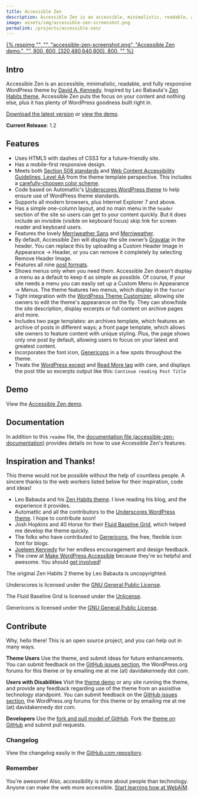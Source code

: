 ```yaml
---
title: Accessible Zen
description: Accessible Zen is an accessible, minimalistic, readable, and fully responsive WordPress theme by [David A. Kennedy.
image: assets/img/accessible-zen-screenshot.png
permalink: /projects/accessible-zen/
---
```


<a class="image-link" href="http://accessiblezen.davidakennedy.com">
  {% respimg "", "", "accessible-zen-screenshot.png", "Accessible Zen demo.", "", 800, 600, [320,480,640,800], 800, "" %}
</a>

## Intro

Accessible Zen is an accessible, minimalistic, readable, and fully responsive WordPress theme by [David A. Kennedy](http://davidakennedy.com). Inspired by Leo Babauta's [Zen Habits theme](http://zenhabits.net/theme/), Accessible Zen puts the focus on your content and nothing else, plus it has plenty of WordPress goodness built right in.

<p class="callout">
  <a href="http://wordpress.org/themes/accessible-zen">Download the latest version</a> or <a href="http://accessiblezen.davidakennedy.com">view the demo</a>.
</p>

**Current Release**: 1.2

## Features

- Uses HTML5 with dashes of CSS3 for a future-friendly site.
- Has a mobile-first responsive design.
- Meets both [Section 508 standards](http://www.section508.gov/index.cfm?&FuseAction=Content&ID=12) and [Web Content Accessibility Guidelines, Level AA](http://www.w3.org/TR/WCAG/) from the theme template perspective. This includes a [carefully-choosen color scheme](http://accessibility.oit.ncsu.edu/tools/color-contrast/accessible-color-palette.php?&colors=ffffff,f5f5f5,d5d5d5,e5e5e5,333333,666666,e5f7ff,00628c,00354C,00628,C,008FCC,006e9d&main=ffffff&level=AA).
- Code based on Automattic's [Underscores WordPress theme](http://underscores.me/) to help ensure use of WordPress theme standards.
- Supports all modern browsers, plus Internet Explorer 7 and above.
- Has a simple one-column layout, and no main menu in the `header` section of the site so users can get to your content quickly. But it does include an invisible (visible on keyboard focus) skip link for screen reader and keyboard users.
- Features the lovely [Merriweather Sans](http://www.google.com/fonts/specimen/Merriweather+Sans) and [Merriweather](//www.google.com/fonts/specimen/Merriweather).
- By default, Accessible Zen will display the site owner’s [Gravatar](http://en.gravatar.com/) in the header. You can replace this by uploading a Custom Header Image in Appearance -> Header, or you can remove it completely by selecting Remove Header Image.
- Features all nine [post formats](http://codex.wordpress.org/Post_Formats).
- Shows menus only when you need them. Accessible Zen doesn’t display a menu as a default to keep it as simple as possible. Of course, if your site needs a menu you can easily set up a Custom Menu in Appearance -> Menus. The theme features two menus, which display in the `footer`
- Tight integration with the [WordPress Theme Customizer](https://codex.wordpress.org/Theme_Customization_API), allowing site owners to edit the theme's appearance on the fly. They can show/hide the site description, display excerpts or full content on archive pages and more.
- Includes two page templates: an archives template, which features an archive of posts in different ways; a front page template, which allows site owners to feature content with unique styling. Plus, the page shows only one post by default, allowing users to focus on your latest and greatest content.
- Incorporates the font icon, [Genericons](http://genericons.com/) in a few spots throughout the theme.
- Treats the [WordPress except](http://codex.wordpress.org/Excerpt) and [Read More tag](http://codex.wordpress.org/Customizing_the_Read_More) with care, and displays the post title so excerpts output like this: `Continue reading Post Title`

## Demo

View the [Accessible Zen demo](http://accessiblezen.davidakennedy.com).

## Documentation

In addition to this `readme` file, the [documentation file (accessible-zen-documentation)](https://github.com/davidakennedy/accessible-zen/blob/master/accessible-zen-documentation.txt) provides details on how to use Accessible Zen's features.

## Inspiration and Thanks!

This theme would not be possible without the help of countless people. A sincere thanks to the web workers listed below for their inspiration, code and ideas!

- Leo Babauta and his [Zen Habits theme](http://zenhabits.net/theme/). I love reading his blog, and the experience it provides.
- Automattic and all the contributors to the [Underscores WordPress theme](http://underscores.me/). I hope to contribute soon!
- Josh Hopkins and 40 Horse for their [Fluid Baseline Grid](http://fluidbaselinegrid.com/), which helped me develop the theme quickly.
- The folks who have contributed to [Genericons](http://genericons.com/), the free, flexible icon font for blogs.
- [Joeleen Kennedy](http://joeleen.net) for her endless encouragement and design feedback.
- The crew at [Make WordPress Accessible](http://make.wordpress.org/accessibility/) because they're so helpful and awesome. You should [get involved](http://make.wordpress.org/accessibility/join-us/)!

The original Zen Habits 2 theme by Leo Babauta is uncopyrighted.

Underscores is licensed under the [GNU General Public License](http://www.gnu.org/licenses/gpl-2.0.html).

The Fluid Baseline Grid is licensed under the [Unlicense](http://unlicense.org/).

Genericons is licensed under the [GNU General Public License](http://www.gnu.org/licenses/gpl-2.0.html).

## Contribute

Why, hello there! This is an open source project, and you can help out in many ways.

**Theme Users**
Use the theme, and submit ideas for future enhancements. You can submit feedback on the [GitHub issues section](https://github.com/davidakennedy/accessible-zen/issues), the WordPress.org forums for this theme or by emailing me at me (at) davidakennedy dot com.

**Users with Disabilities**
Visit the [theme demo](http://accessiblezen.davidakennedy.com) or any site running the theme, and provide any feedback regarding use of the theme from an assisitive technology standpoint. You can submit feedback on the [GitHub issues section](https://github.com/davidakennedy/accessible-zen/issues), the WordPress.org forums for this theme or by emailing me at me (at) davidakennedy dot com.

**Developers**
Use the [fork and pull model of GitHub](https://help.github.com/articles/using-pull-requests#fork--pull). Fork the [theme on GitHub](https://github.com/davidakennedy/accessible-zen/) and submit pull requests.

### Changelog

View the changelog easily in the [GitHub.com repository](https://github.com/davidakennedy/accessible-zen/blob/master/changelog.txt).

### Remember

You're awesome! Also, accessibility is more about people than technology. Anyone can make the web more accessible. [Start learning how at WebAIM](http://webaim.org/).
